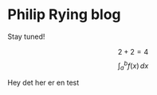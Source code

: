 # Philip Rying blog
Stay tuned!


$$
2+2=4
$$
$$
\int_{a}^{b} f(x) \, dx 
$$

Hey det her er en test